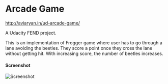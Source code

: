 # Arcade Game

http://aviaryan.in/ud-arcade-game/

A Udacity FEND project.

This is an implementation of Frogger game where user has to go through a lane avoiding the beetles.
They score a point once they cross the lane without getting hit.
With increasing score, the number of beetles increases.

#### Screenshot

![Screenshot](https://i.imgur.com/LuaDsjI.png)
